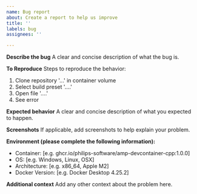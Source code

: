 ```yaml
---
name: Bug report
about: Create a report to help us improve
title: ''
labels: bug
assignees: ''

---
```


**Describe the bug**
A clear and concise description of what the bug is.

**To Reproduce**
Steps to reproduce the behavior:
1. Clone repository '...' in container volume
2. Select build preset '....'
3. Open file '....'
4. See error

**Expected behavior**
A clear and concise description of what you expected to happen.

**Screenshots**
If applicable, add screenshots to help explain your problem.

**Environment (please complete the following information):**
- Container: [e.g. ghcr.io/philips-software/amp-devcontainer-cpp:1.0.0]
- OS: [e.g. Windows, Linux, OSX]
- Architecture: [e.g. x86_64, Apple M2]
- Docker Version: [e.g. Docker Desktop 4.25.2]

**Additional context**
Add any other context about the problem here.
